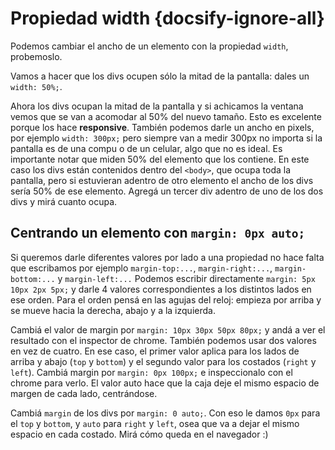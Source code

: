 # Propiedad width {docsify-ignore-all}

Podemos cambiar el ancho de un elemento con la propiedad `width`, probemoslo.

Vamos a hacer que los divs ocupen sólo la mitad de la pantalla: dales un `width: 50%;`.

Ahora los divs ocupan la mitad de la pantalla y si achicamos la ventana vemos que se van a acomodar al 50% del nuevo tamaño. Esto es excelente porque los hace **responsive**. También podemos darle un ancho en pixels, por ejemplo `width: 300px;` pero siempre van a medir 300px no importa si la pantalla es de una compu o de un celular, algo que no es ideal.
Es importante notar que miden 50% del elemento que los contiene. En este caso los divs están contenidos dentro del `<body>`, que ocupa toda la pantalla, pero si estuvieran adentro de otro elemento el ancho de los divs sería 50% de ese elemento.
Agregá un tercer div adentro de uno de los dos divs y mirá cuanto ocupa.

## Centrando un elemento con `margin: 0px auto;`

Si queremos darle diferentes valores por lado a una propiedad no hace falta que escribamos por ejemplo `margin-top:...`, `margin-right:...`, `margin-bottom:...` y `margin-left:...` Podemos escribir directamente `margin: 5px 10px 2px 5px;` y darle 4 valores correspondientes a los distintos lados en ese orden. Para el orden pensá en las agujas del reloj: empieza por arriba y se mueve hacia la derecha, abajo y a la izquierda.

Cambiá el valor de margin por `margin: 10px 30px 50px 80px;` y andá a ver el resultado con el inspector de chrome.
También podemos usar dos valores en vez de cuatro. En ese caso, el primer valor aplica para los lados de arriba y abajo (`top` y `bottom`) y el segundo valor para los costados (`right` y `left`). Cambiá margin por `margin: 0px 100px;` e inspeccionalo con el chrome para verlo.
El valor auto hace que la caja deje el mismo espacio de margen de cada lado, centrándose.

Cambiá `margin` de los divs por `margin: 0 auto;`. Con eso le damos `0px` para el `top` y `bottom`, y `auto` para `right` y `left`, osea que va a dejar el mismo espacio en cada costado. Mirá cómo queda en el navegador :)

